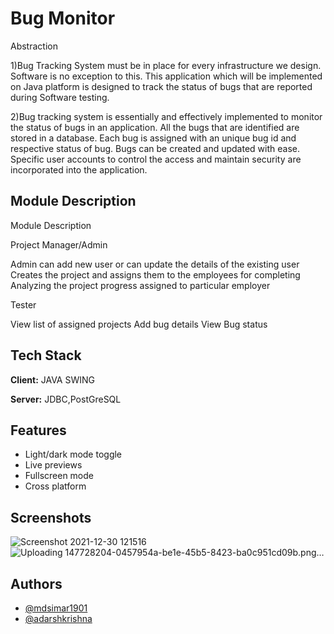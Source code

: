 
# Bug Monitor

Abstraction

1)Bug Tracking System must be in place for every infrastructure we design. Software is no exception to this. This application which will be implemented on Java platform is designed to track the status of bugs that are reported during Software testing.


2)Bug tracking system is essentially and effectively implemented to monitor the status of bugs in an application. All the bugs that are identified are stored in a database. Each bug is assigned with an unique bug id and respective status of bug. Bugs can be created and updated with ease. Specific user accounts to control the access and maintain security are incorporated into the application.




## Module Description

Module Description

Project Manager/Admin

Admin can add new user or can update the details of the existing user
Creates the project and assigns them to the employees for completing
Analyzing the project progress assigned to particular employer


Tester

View list of  assigned projects
Add bug details
View Bug status

## Tech Stack

**Client:** JAVA SWING

**Server:** JDBC,PostGreSQL


## Features

- Light/dark mode toggle
- Live previews
- Fullscreen mode
- Cross platform


## Screenshots
![Screenshot 2021-12-30 121516](https://user-images.githubusercontent.com/66200713/147728288-23ef962e-d742-4d52-8d50-9d4997d896d0.png)
![Uploading 147728204-0457954a-be1e-45b5-8423-ba0c951cd09b.png…]()


## Authors

- [@mdsimar1901](https://www.github.com/mdsimar1901)
- [@adarshkrishna](https://www.github.com/https://github.com/adarsh1445)

